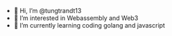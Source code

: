 - 👋 Hi, I’m @tungtrandt13
- 👀 I’m interested in Webassembly and Web3
- 🌱 I’m currently learning coding golang and javascript 

<!---
tungtrandt13/tungtrandt13 is a ✨ special ✨ repository because its `README.md` (this file) appears on your GitHub profile.
You can click the Preview link to take a look at your changes.
--->
